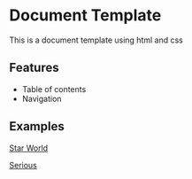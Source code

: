 # Document Template
This is a document template using html and css

## Features
- Table of contents
- Navigation
  
## Examples
[Star World](https://html-preview.github.io/?url=https://github.com/kayedm/html-document-template/blob/main/themes/star-world/document.html)

[Serious](https://html-preview.github.io/?url=https://github.com/kayedm/html-document-template/blob/main/document.html)
